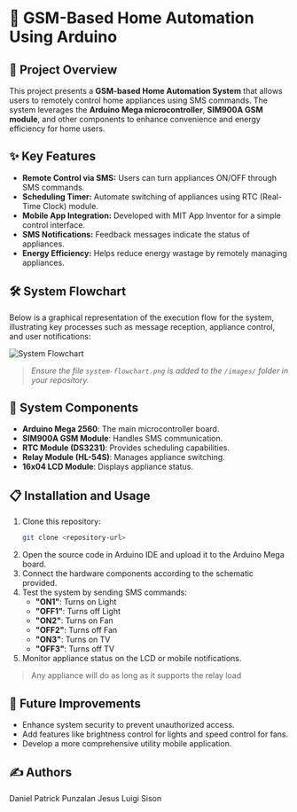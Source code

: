 # 📱 GSM-Based Home Automation Using Arduino  

## 🚀 Project Overview  
This project presents a **GSM-based Home Automation System** that allows users to remotely control home appliances using SMS commands. The system leverages the **Arduino Mega microcontroller**, **SIM900A GSM module**, and other components to enhance convenience and energy efficiency for home users.  

## ✨ Key Features  
- **Remote Control via SMS:** Users can turn appliances ON/OFF through SMS commands.  
- **Scheduling Timer:** Automate switching of appliances using RTC (Real-Time Clock) module.  
- **Mobile App Integration:** Developed with MIT App Inventor for a simple control interface.  
- **SMS Notifications:** Feedback messages indicate the status of appliances.  
- **Energy Efficiency:** Helps reduce energy wastage by remotely managing appliances.  

## 🛠️ System Flowchart  
Below is a graphical representation of the execution flow for the system, illustrating key processes such as message reception, appliance control, and user notifications:  

![System Flowchart](./images/system-flowchart.png)  

> _Ensure the file `system-flowchart.png` is added to the `/images/` folder in your repository._  

## 🔧 System Components  
- **Arduino Mega 2560**: The main microcontroller board.  
- **SIM900A GSM Module**: Handles SMS communication.  
- **RTC Module (DS3231)**: Provides scheduling capabilities.  
- **Relay Module (HL-54S)**: Manages appliance switching.  
- **16x04 LCD Module**: Displays appliance status.  

## 📋 Installation and Usage  
1. Clone this repository:  
   ```bash
   git clone <repository-url>

2. Open the source code in Arduino IDE and upload it to the Arduino Mega board.
3. Connect the hardware components according to the schematic provided.
4. Test the system by sending SMS commands:
    - **"ON1"**: Turns on Light
    - **"OFF1"**: Turns off Light
    - **"ON2"**: Turns on Fan
    - **"OFF2"**: Turns off Fan
    - **"ON3"**: Turns on TV
    - **"OFF3"**: Turns off TV
5. Monitor appliance status on the LCD or mobile notifications.
  > Any appliance will do as long as it supports the relay load

## 🚀 Future Improvements
- Enhance system security to prevent unauthorized access.
- Add features like brightness control for lights and speed control for fans.
- Develop a more comprehensive utility mobile application.

## ✍️ Authors
Daniel Patrick Punzalan
Jesus Luigi Sison

